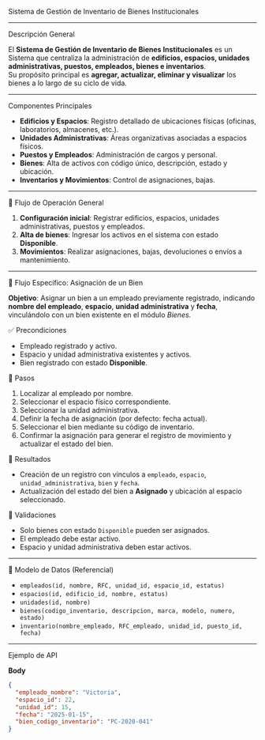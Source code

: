 Sistema de Gestión de Inventario de Bienes Institucionales

---

 Descripción General

El **Sistema de Gestión de Inventario de Bienes Institucionales** es un Sistema que centraliza la administración de **edificios, espacios, unidades administrativas, puestos, empleados, bienes e inventarios**.  
Su propósito principal es **agregar, actualizar, eliminar y visualizar** los bienes a lo largo de su ciclo de vida.

---

Componentes Principales

- **Edificios y Espacios**: Registro detallado de ubicaciones físicas (oficinas, laboratorios, almacenes, etc.).
- **Unidades Administrativas**: Áreas organizativas asociadas a espacios físicos.
- **Puestos y Empleados**: Administración de cargos y personal.
- **Bienes**: Alta de activos con código único, descripción, estado y ubicación.
- **Inventarios y Movimientos**: Control de asignaciones, bajas.

---

🔄 Flujo de Operación General

1. **Configuración inicial**: Registrar edificios, espacios, unidades administrativas, puestos y empleados.
2. **Alta de bienes**: Ingresar los activos en el sistema con estado **Disponible**.
3. **Movimientos**: Realizar asignaciones, bajas, devoluciones o envíos a mantenimiento.

---

🎯 Flujo Específico: Asignación de un Bien

**Objetivo**: Asignar un bien a un empleado previamente registrado, indicando **nombre del empleado**, **espacio**, **unidad administrativa** y **fecha**, vinculándolo con un bien existente en el módulo *Bienes*.

 ✅ Precondiciones
- Empleado registrado y activo.
- Espacio y unidad administrativa existentes y activos.
- Bien registrado con estado **Disponible**.

📝 Pasos
1. Localizar al empleado por nombre.
2. Seleccionar el espacio físico correspondiente.
3. Seleccionar la unidad administrativa.
4. Definir la fecha de asignación (por defecto: fecha actual).
5. Seleccionar el bien mediante su código de inventario.
6. Confirmar la asignación para generar el registro de movimiento y actualizar el estado del bien.

 🧩 Resultados
- Creación de un registro con vínculos a `empleado`, `espacio`, `unidad_administrativa`, `bien` y `fecha`.
- Actualización del estado del bien a **Asignado** y ubicación al espacio seleccionado.

🔐 Validaciones
- Solo bienes con estado `Disponible` pueden ser asignados.
- El empleado debe estar activo.
- Espacio y unidad administrativa deben estar activos.

---

 🧱 Modelo de Datos (Referencial)

- `empleados(id, nombre, RFC, unidad_id, espacio_id, estatus)`
- `espacios(id, edificio_id, nombre, estatus)`
- `unidades(id, nombre)`
- `bienes(codigo_inventario, descripcion, marca, modelo, numero, estado)`
- `inventario(nombre_empleado, RFC_empleado, unidad_id, puesto_id, fecha)`


---
Ejemplo de API

**Body**
```json
{
  "empleado_nombre": "Victoria",
  "espacio_id": 22,
  "unidad_id": 15,
  "fecha": "2025-01-15",
  "bien_codigo_inventario": "PC-2020-041"
}

